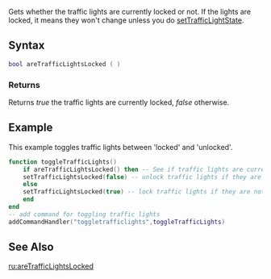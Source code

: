Gets whether the traffic lights are currently locked or not. If the lights are locked, it means they won't change unless you do [setTrafficLightState](/setTrafficLightState.md "wikilink").

Syntax
------

``` lua
bool areTrafficLightsLocked ( )
```

### Returns

Returns *true* the traffic lights are currently locked, *false* otherwise.

Example
-------

This example toggles traffic lights between 'locked' and 'unlocked'.

``` lua
function toggleTrafficLights()
    if areTrafficLightsLocked() then -- See if traffic lights are currently locked
    setTrafficLightsLocked(false) -- unlock traffic lights if they are currently locked
    else
    setTrafficLightsLocked(true) -- lock traffic lights if they are not
    end
end
-- add command for toggling traffic lights
addCommandHandler("toggletrafficlights",toggleTrafficLights)
```

See Also
--------

[ru:areTrafficLightsLocked](/ru:areTrafficLightsLocked.md "wikilink")
